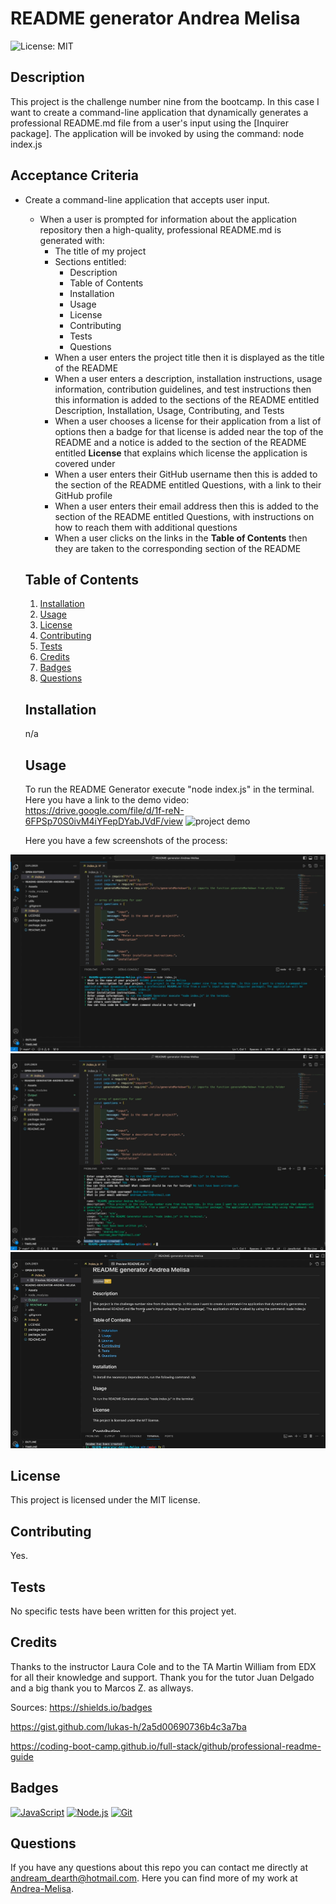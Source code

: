# README generator Andrea Melisa

  ![License: MIT](https://img.shields.io/badge/License-MIT-yellow.svg)

  ## Description

This project is the challenge number nine from the bootcamp. In this case I want to create a command-line application that dynamically generates a professional README.md file from a user's input using the [Inquirer package]. The application will be invoked by using the command:
node index.js

## Acceptance Criteria

* Create a command-line application that accepts user input.
  * When a user is prompted for information about the application repository then a high-quality, professional README.md is generated with:
    * The title of my project 
    * Sections entitled:
      * Description 
      * Table of Contents 
      * Installation 
      * Usage 
      * License 
      * Contributing 
      * Tests 
      * Questions
    * When a user enters the project title then it is displayed as the title of the README
    * When a user enters a description, installation instructions, usage information, contribution guidelines, and test instructions then this information is added to the sections of the README entitled Description, Installation, Usage, Contributing, and Tests
    * When a user chooses a license for their application from a list of options then a badge for that license is added near the top of the README and a notice is added to the section of the README entitled **License** that explains which license the application is covered under
    * When a user enters their GitHub username then this is added to the section of the README entitled Questions, with a link to their GitHub profile
    * When a user enters their email address then this is added to the section of the README entitled Questions, with instructions on how to reach them with additional questions
    * When a user clicks on the links in the **Table of Contents** then they are taken to the corresponding section of the README

  ## Table of Contents
  1. [Installation](#installation)
  2. [Usage](#usage)
  3. [License](#license)
  4. [Contributing](#contributing)
  5. [Tests](#tests)
  6. [Credits](#credits)
  7. [Badges](#badges)
  8. [Questions](#questions)

  ## Installation
  n/a

  ## Usage
  To run the README Generator execute "node index.js" in the terminal.
  Here you have a link to the demo video: https://drive.google.com/file/d/1f-reN-6FPSp70S0ivM4iYFepDYabJVdF/view
  ![project demo](Assets/Video/README-DEMO.gif)
  
  Here you have a few screenshots of the process:

![web intro](Assets/Screenshots/Questions.png)
![web intro](Assets/Screenshots/README-created.png)
![web intro](Assets/Screenshots/README.png)


  ## License 
  This project is licensed under the MIT license.

  ## Contributing
  Yes.

  ## Tests
  No specific tests have been written for this project yet.

  ## Credits
  Thanks to the instructor Laura Cole and to the TA Martin William from EDX for all their knowledge and support. Thank you for the tutor Juan Delgado and a big thank you to Marcos Z. as allways.

  Sources:
  https://shields.io/badges

  https://gist.github.com/lukas-h/2a5d00690736b4c3a7ba

  https://coding-boot-camp.github.io/full-stack/github/professional-readme-guide

  ## Badges
  [![JavaScript](https://img.shields.io/badge/JavaScript-ES6-yellow)](https://developer.mozilla.org/en-US/docs/Web/JavaScript)
  [![Node.js](https://img.shields.io/badge/Node.js-v14-green)](https://nodejs.org/)
  [![Git](https://img.shields.io/badge/Git-v2.32-blue)](https://git-scm.com/)

  ## Questions
  If you have any questions about this repo you can contact me directly at [andream_dearth@hotmail.com](mailto:andream_dearth@hotmail.com). Here you can find more of my work at [Andrea-Melisa](https://www.github.com/Andrea-Melisa).
